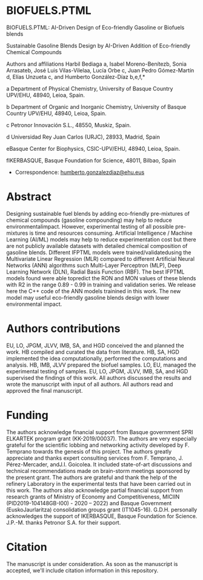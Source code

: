 # BIOFUELS.PTML
BIOFUELS.PTML: AI-Driven Design of Eco-friendly Gasoline or Biofuels blends

Sustainable Gasoline Blends Design by AI-Driven Addition of Eco-friendly Chemical Compounds

Authors and affiliations
Harbil Bediaga a, Isabel Moreno-Benítezb, Sonia Arrasateb, José Luis Vilas-Vilelaa, Lucía Orbe c, Juan Pedro Gómez-Martín d, 
Elías Unzueta c, and Humberto González-Díaz b,e,f,*

a Department of Physical Chemistry, University of Basque Country UPV/EHU, 48940, Leioa, Spain.

b Department of Organic and Inorganic Chemistry, University of Basque Country UPV/EHU, 48940, Leioa, Spain.

c Petronor Innovación S.L., 48550, Muskiz, Spain.

d Universidad Rey Juan Carlos (URJC), 28933, Madrid, Spain

eBasque Center for Biophysics, CSIC-UPV/EHU, 48940, Leioa, Spain.

fIKERBASQUE, Basque Foundation for Science, 48011, Bilbao, Spain

* Correspondence: humberto.gonzalezdiaz@ehu.eus

# Abstract
Designing sustainable fuel blends by adding eco-friendly pre-mixtures of chemical compounds (gasoline compounding) may help to reduce environmentalimpact. However, experimental testing of all possible pre-mixtures is time and resources consuming. Artificial Intelligence / Machine Learning (AI/ML) models may help to reduce experimentation cost but there are not publicly available datasets with detailed chemical composition of gasoline blends. Different IFPTML models were trained/validatedusing the Multivariate Linear Regression (MLR) compared to different Artificial Neural Networks (ANN) algorithms such Multi-Layer Perceptron (MLP), Deep Learning Network (DLN), Radial Basis Function (RBF).  The best IFPTML models found were able topredict the RON and MON values of these blends with R2 in the range 0.89 - 0.99 in training and validation series. We release here the C++ code of the ANN models trainined in this work. The new model may useful eco-friendly gasoline blends design with lower environmental impact.

# Authors contributions
EU, LO, JPGM, JLVV, IMB, SA, and HGD conceived the and planned the work. HB compiled and curated the data from literature. HB, SA, HGD implemented the idea computationally, performed the computations and analysis. HB, IMB, JLVV prepared the biofuel samples. LO, EU, managed the experimental testing of samples. EU, LO, JPGM, JLVV, IMB, SA, and HGD supervised the findings of this work. All authors discussed the results and wrote the manuscript with input of all authors. All authors read and approved the final manuscript.

# Funding
The authors acknowledge financial support from Basque government SPRI ELKARTEK program grant (KK-2019/00037). The authors are very especially grateful for the scientific lobbing and networking activity developed by F. Temprano towards the genesis of this project. The authors greatly appreciate and thanks expert consulting services from F. Temprano, J. Pérez-Mercader, andJ.I. Goicolea. It included state-of-art discussions and technical recommendations made on brain-storm meetings sponsored by the present grant. The authors are grateful and thank the help of the refinery Laboratory in the experimental tests that have been carried out in this work. The authors also acknowledge partial financial support from research grants of Ministry of Economy and Competitiveness, MICIIN (PID2019-104148GB-I00) - 2020 – 2022) and Basque Government (EuskoJaurlaritza) consolidation groups grant (IT1045-16). G.D.H. personally acknowledges the support of IKERBASQUE, Basque Foundation for Science. J.P.-M. thanks Petronor S.A. for their support. 

# Citation
The manuscript is under consideration. As soon as the manuscript is accepted, we'll include citation information in this repository.

